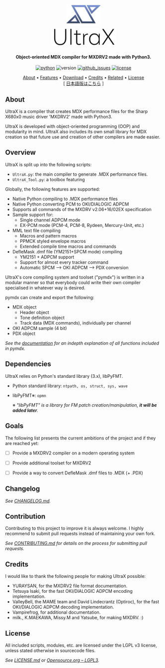 
<h1 align="center">
    <a href="#">
        <img src=".\doc\rsrc\img\UltraX_Logo_temp2.png" alt="UltraX_logo" width="110"></a>
    <br>
    <a href="#">
        <img src=".\doc\rsrc\img\ultrax_text.png" alt="UltraX" width="210"></a>
    <br>
</h1>

<h4 align="center">
    Object-oriented MDX compiler for MXDRV2 made with Python3.
</h4>

<p align="center">
    <a href="https://www.python.org/">
        <img src="https://img.shields.io/badge/python-3.5 | 3.6 | 3.7-blue.svg?style=flat-square"
            alt="python"></a>
    <img src="https://img.shields.io/badge/version-v0.1_(incomplete)-red.svg?style=flat-square"
        alt="version">
    <a href="https://github.com/DeltaRazero/UltraX/issues">
        <img src="https://img.shields.io/github/issues/deltarazero/UltraX.svg?style=flat-square"
            alt="github_issues"></a>
    <a href="https://opensource.org/licenses/LGPL-3.0">
        <img src="https://img.shields.io/badge/license-LGPL_v3-blue.svg?style=flat-square"
            alt="license"></a>
</p>

<p align="center">
    <a href="#about">About</a> •
    <a href="#features">Features</a> •
    <a href="#download">Download</a> •
    <a href="#credits">Credits</a> •
    <a href="#related">Related</a> •
    <a href="#License">License</a>
    <br/>
    [ <a href="https://github.com/DeltaRazero/UltraX/blob/master/README_JP.md">日本語版はこちら</a> ]
</p>


## About

UltraX is a compiler that creates MDX performance files for the Sharp X680x0 music driver 'MXDRV2' made with Python3. 

UltraX is developed with object-oriented programming (OOP) and modularity in mind. UltraX also includes its own small library for MDX creation so that future use and creation of other compilers are made easier.


## Overview

UltraX is split up into the following scripts:
- `UltraX.py`: the main compiler to generate .MDX performance files.
- `UltraX_Tool.py`: a toolbox featuring 


Globally, the following features are supported:
- Native Python compiling to .MDX performance files
- Native Python converting PCM to OKI/DIALOGIC ADPCM
- Supports all commands of the MXDRV v2.06+16/02EX specification
- Sample support for:
    - Single channel ADPCM mode
    - EX-PCM mode (PCM-4, PCM-8, Rydeen, Mercury-Unit, etc.)
- MML text file compiling
    - Macros and pattern macros
    - PPMCK styled envelope macros
    - Extended compile time macros and commands
- DefleMask .dmf file (YM2151+SPCM mode) compiling
    - YM2151 + ADPCM support
    - Support for almost every tracker command
    - Automatic SPCM --> OKI ADPCM --> PDX conversion

UltraX's core compiling system and toolset ("pymdx") is written in a modular manner so that everybody could write their own compiler specialised in whatever way is desired.

pymdx can create and export the following:
- MDX object
    - Header object
    - Tone definition object
    - Track data (MDX commands), individually per channel
- OKI ADPCM sample (4 bit)
- PDX object

*See the [documentation](#) for an indepth explanation of all functions included in pymdx.*


## Dependencies

UltraX relies on Python's standard library (3.x), libPyFMT.
* Python standard library:
`ntpath, os, struct, sys, wave`

* libPyFMT※:
`opmn`

    ※ *"libPyFMT" is a library for FM patch creation/manipulation, **it will be added later**.*


## Goals

The following list presents the current ambitions of the project and if they are reached yet:

- [ ] Provide a MXDRV2 compiler on a modern operating system
- [ ] Provide additional toolset for MXDRV2
- [ ] Provide a way to convert DefleMask .dmf files to .MDX (+ .PDX)


## Changelog

*See [CHANGELOG.md](#).* 


## Contribution

Contributing to this project to improve it is always welcome. I highly recommend to submit pull requests instead of maintaining your own fork.

*See [CONTRIBUTING.md](#) for details on the process for submitting pull requests.*


## Credits

I would like to thank the following people for making UltraX possible:

- YURAYSAN, for the MXDRV2 file format documentation.
- Tetsuya Isaki, for the fast OKI/DIALOGIC ADPCM encoding implementation.
- ValleyBell, the MAME team and David Lindecrantz (Optiroc), for the fast OKI/DIALOGIC ADPCM decoding implementation.
- Vampirefrog, for additional documentation.
- milk., K.MAEKAWA, Missy.M and Yatsube, for making MXDRV. :)


## License

All included scripts, modules, etc. are licensed under the LGPL v3 license, unless stated otherwise in sourcecode files.

*See [LICENSE.md](#) or [Opensource.org – LGPL3](https://opensource.org/licenses/LGPL-3.0).*

&nbsp;

